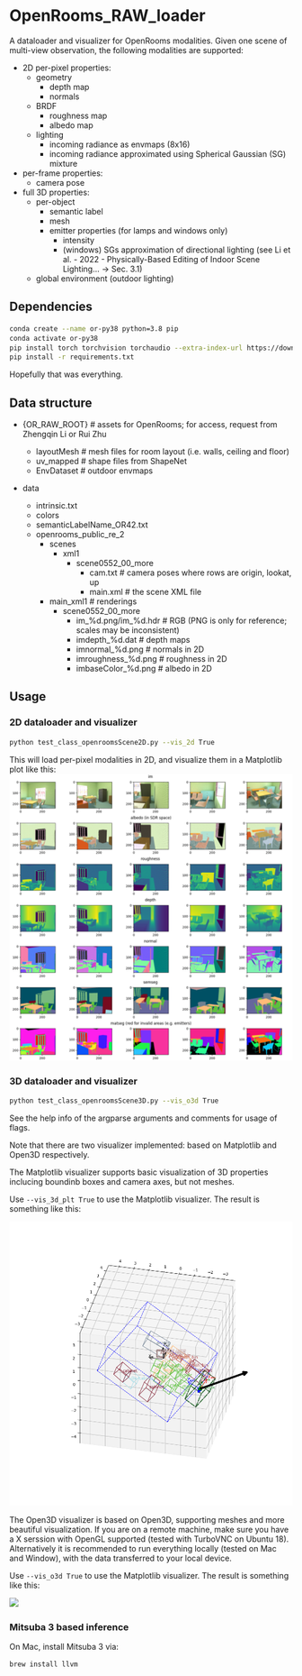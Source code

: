 # OpenRooms_RAW_loader

A dataloader and visualizer for OpenRooms modalities. Given one scene of multi-view observation, the following modalities are supported:
- 2D per-pixel properties:
  - geometry
    - depth map
    - normals
  - BRDF
    - roughness map
    - albedo map
  - lighting
    - incoming radiance as envmaps (8x16)
    - incoming radiance approximated using Spherical Gaussian (SG) mixture
- per-frame properties:
  - camera pose
- full 3D properties:
  - per-object
    - semantic label
    - mesh
    - emitter properties (for lamps and windows only)
      - intensity
      - (windows) SGs approximation of directional lighting (see Li et al. - 2022 - Physically-Based Editing of Indoor Scene Lighting... -> Sec. 3.1)
  - global environment (outdoor lighting)

## Dependencies

``` bash
conda create --name or-py38 python=3.8 pip
conda activate or-py38
pip install torch torchvision torchaudio --extra-index-url https://download.pytorch.org/whl/cu113 # not tested with other versions of PyTorch
pip install -r requirements.txt
```

Hopefully that was everything. 

## Data structure

- {OR_RAW_ROOT} # assets for OpenRooms; for access, request from Zhengqin Li or Rui Zhu
  - layoutMesh # mesh files for room layout (i.e. walls, ceiling and floor)
  - uv_mapped # shape files from ShapeNet
  - EnvDataset # outdoor envmaps

- data
  - intrinsic.txt
  - colors
  - semanticLabelName_OR42.txt
  - openrooms_public_re_2
    - scenes
      - xml1
        - scene0552_00_more
          - cam.txt # camera poses where rows are origin, lookat, up
          - main.xml # the scene XML file
    - main_xml1 # renderings
      - scene0552_00_more
        - im_%d.png/im_%d.hdr # RGB (PNG is only for reference; scales may be inconsistent)
        - imdepth_%d.dat # depth maps
        - imnormal_%d.png # normals in 2D
        - imroughness_%d.png # roughness in 2D
        - imbaseColor_%d.png # albedo in 2D
        <!-- - box{light_id}.dat # emitter info in 3D
        - light_%d # per-frame emitter source info; should not be useful
          - ...
        - imcadmatobj_%d.dat # instance/material segmentation in 2D
        - imenv_%d.hdr # per-pixel lighting envmaps in 2D -->


## Usage

### 2D dataloader and visualizer

``` bash
python test_class_openroomsScene2D.py --vis_2d True
```

This will load per-pixel modalities in 2D, and visualize them in a Matplotlib plot like this:
![](images/demo_all_2D.png)

### 3D dataloader and visualizer

```bash
python test_class_openroomsScene3D.py --vis_o3d True
```

See the help info of the argparse arguments and comments for usage of flags.

Note that there are two visualizer implemented: based on Matplotlib and Open3D respectively.

The Matplotlib visualizer supports basic visualization of 3D properties inclucing boundinb boxes and camera axes, but not meshes. 

Use ``--vis_3d_plt True`` to use the Matplotlib visualizer. The result is something like this:

![](images/demo_emitters_3D_re1.png)

The Open3D visualizer is based on Open3D, supporting meshes and more beautiful visualization. If you are on a remote machine, make sure you have a X serssion with OpenGL supported (tested with TurboVNC on Ubuntu 18). Alternatively it is recommended to run everything locally (tested on Mac and Window), with the data transferred to your local device.


Use ``--vis_o3d True`` to use the Matplotlib visualizer. The result is something like this:

![](images/demo_all_o3d.png)

### Mitsuba 3 based inference

On Mac, install Mitsuba 3 via:
``` bash
brew install llvm
```
